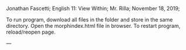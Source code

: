 Jonathan Fascetti; 
English 11: View Within; 
Mr. Rilla; 
November 18, 2019; 

To run program, download all files in the folder and store in the same directory. Open the morphindex.html file in browser. To restart program, reload/reopen page.

—
